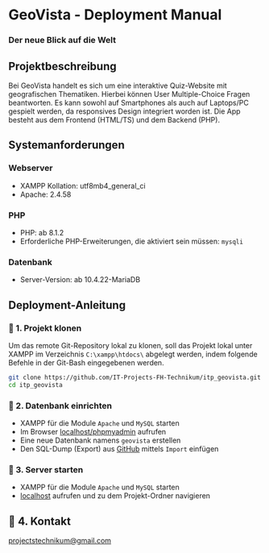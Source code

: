 # GeoVista - Deployment Manual
### Der neue Blick auf die Welt


## Projektbeschreibung
Bei GeoVista handelt es sich um eine interaktive Quiz-Website mit geografischen Thematiken. Hierbei können User Multiple-Choice Fragen beantworten. Es kann sowohl auf Smartphones als auch auf Laptops/PC gespielt werden, da responsives Design integriert worden ist.
Die App besteht aus dem Frontend (HTML/TS) und dem Backend (PHP).

## Systemanforderungen
### Webserver
- XAMPP Kollation: utf8mb4_general_ci
- Apache: 2.4.58
### PHP
- PHP: ab 8.1.2
- Erforderliche PHP-Erweiterungen, die aktiviert sein müssen: `mysqli`
### Datenbank
- Server-Version: ab 10.4.22-MariaDB



## Deployment-Anleitung

### 🧬 1. Projekt klonen
Um das remote Git-Repository lokal zu klonen, soll das Projekt lokal unter XAMPP im Verzeichnis `C:\xampp\htdocs\` abgelegt werden, indem folgende Befehle in der Git-Bash eingegebenen werden.

```bash
git clone https://github.com/IT-Projects-FH-Technikum/itp_geovista.git
cd itp_geovista
```

### 📐 2. Datenbank einrichten
- XAMPP für die Module `Apache` und `MySQL` starten
- Im Browser [localhost/phpmyadmin](http://localhost/phpmyadmin) aufrufen 
- Eine neue Datenbank namens `geovista` erstellen
- Den SQL-Dump (Export) aus [GitHub](https://github.com/IT-Projects-FH-Technikum/itp_geovista.git) mittels `Import` einfügen


### 🏁 3. Server starten
- XAMPP für die Module `Apache` und `MySQL` starten
- [localhost](http://localhost/) aufrufen und zu dem Projekt-Ordner navigieren


## 📨 4. Kontakt
projectstechnikum@gmail.com
